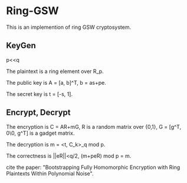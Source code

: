 # Ring-GSW

This is an implemention of ring GSW cryptosystem. 

## KeyGen

p<<q

The plaintext is a ring element over R_p.

The public key is A = [a, b]^T, b = as+pe.

The secret key is t = [-s, 1].

## Encrypt, Decrypt

The encryption is C = AR+mG, R is a random matrix over {0,1}, G = [g^T, 0\\0, g^T] is a gadget matrix.

The decryption is m = <t, C_k>_q mod p. 

The correctness is ||eR||<q/2, (m+peR) mod p = m. 

cite the paper: "Bootstrapping Fully Homomorphic Encryption with Ring Plaintexts Within Polynomial Noise".
